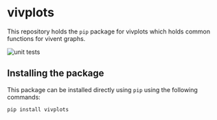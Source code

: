 # vivplots
This repository holds the `pip` package for vivplots which holds common functions
for vivent graphs.

![unit tests](https://github.com/vivent-sarl/vivplots/actions/workflows/main.yml/badge.svg)

## Installing the package
This package can be installed directly using `pip` using the following commands:
```
pip install vivplots
```
